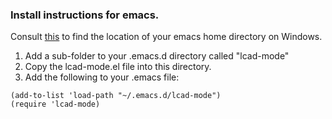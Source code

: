 
### Install instructions for emacs. ###

Consult [this](http://http://www.gnu.org/software/emacs/manual/html_node/emacs/Windows-HOME.html) to find the location of your emacs home directory on Windows.

1. Add a sub-folder to your .emacs.d directory called "lcad-mode"
2. Copy the lcad-mode.el file into this directory.
3. Add the following to your .emacs file:
```
(add-to-list 'load-path "~/.emacs.d/lcad-mode")
(require 'lcad-mode)
```
